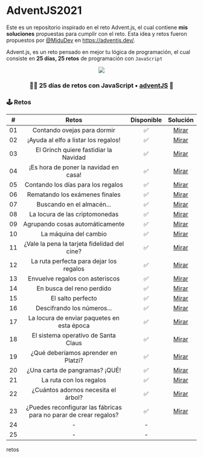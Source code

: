 # AdventJS2021

Este es un repositorio inspirado en el reto Advent.js, el cual contiene **mis soluciones** propuestas para cumplir con el reto. Esta idea y retos fueron propuestos por [@MiduDev](https://github.com/midudev "@MiduDev") en https://adventjs.dev/.

Advent.js, es un reto pensado en mejor tu lógica de programación, el cual consiste en **25 días, 25 retos** de programación con ```JavaScript```

<p align="center"> 
  <img src=https://i.imgur.com/mOUN7uE.png/>
</p>


<h3 align="center">🧑‍🚀 25 días de retos con JavaScript • <a href="https://adventjs.dev">adventJS</a> 🚀</h3>

### 🕹️ Retos


|  #  |                  Retos                       |   Disponible    |                Solución                  |
| :-: | :------------------------------------------------------------------: | :------------:  | :----------------------------------------: |
| 01  |         Contando ovejas para dormir          |       ✅        | [Mirar](Retos/01_contandoOvejas/01_contandoOvejas.md) |
| 02  |     ¡Ayuda al elfo a listar los regalos!     |       ✅        | [Mirar](Retos/02_elfoRegalos/02_elfoRegalos.md) |
| 03  |    El Grinch quiere fastidiar la Navidad     |       ✅       | [Mirar](Retos/03_grinch/03_grinch.md) |
| 04  |    ¡Es hora de poner la navidad en casa!     |       ✅       | [Mirar](Retos/04_arbolNavidad/04_arbolNavidad.md) |
| 05  |      Contando los días para los regalos      |       ✅       | [Mirar](Retos/05_contandoDias/05_contandoDias.md) |
| 06  |        Rematando los exámenes finales        |       ✅       | [Mirar](Retos/06_exameneFinales/06_exameneFinales.md) |
| 07  |          Buscando en el almacén...           |       ✅       | [Mirar](Retos/07_almacen/07_almacen.md) |
| 08  |        La locura de las criptomonedas        |       ✅       | [Mirar](Retos/08_criptomonedas/08_criptomonedas.md) |
| 09  |       Agrupando cosas automáticamente        |       ✅       | [Mirar](Retos/09_agrupando/09_agrupando.md) |
| 10  |            La máquina del cambio             |       ✅       | [Mirar](Retos/10_maquinaCambio/10_maquinaCambio.md) |
| 11  | ¿Vale la pena la tarjeta fidelidad del cine? |       ✅       | [Mirar](Retos/11_tarjetaCine/11_tarjetaCine.md) |
| 12  |   La ruta perfecta para dejar los regalos    |       ✅       | [Mirar](Retos/12_ruta/12_ruta.md) |
| 13  |       Envuelve regalos con asteriscos        |       ✅       | [Mirar](Retos/13_envolver/13_envolver.md) |
| 14  |          En busca del reno perdido           |       ✅       | [Mirar](Retos/14_renoPerdido/14_renoPerdido.md) |
| 15  |              El salto perfecto               |       ✅       | [Mirar](Retos/15_salto/15_salto.md) |
| 16  |          Descifrando los números...          |       ✅       | [Mirar](Retos/16_numeros/16_numeros.md) |
| 17  |  La locura de enviar paquetes en esta época  |       ✅       | [Mirar](Retos/17_carriers/17_carriers.md) |
| 18  |     El sistema operativo de Santa Claus      |       ✅       | [Mirar](Retos/18_sistema/18_sistema.md) |
| 19  |     ¿Qué deberíamos aprender en Platzi?      |       ✅       | [Mirar](Retos/19_platzi/19_platzi.md) |
| 20  |        ¿Una carta de pangramas? ¡QUÉ!        |       ✅       | [Mirar](Retos/20_panagramas/20_panagramas.md) |
| 21  |           La ruta con los regalos            |       ✅       | [Mirar](Retos/21_rutaRegalos/21_rutaRegalos.md) |
| 22  |      ¿Cuántos adornos necesita el árbol?     |       ✅       | [Mirar](Retos/22_adornos/22_adornos.md) |
| 23  |¿Puedes reconfigurar las fábricas para no parar de crear regalos?|       ✅        | [Mirar](Retos/23_fabrica/23_fabrica.md) |
| 24  |                      -                       |       -        | []() |
| 25  |                      -                       |       -        | []() |

retos